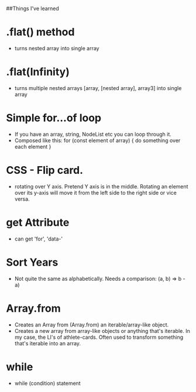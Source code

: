 ##Things I've learned

# .flat() method 
- turns nested array into single array
# .flat(Infinity) 
- turns multiple nested arrays [array, [nested array], array3] into single array
# Simple for...of loop
- If you have an array, string, NodeList etc you can loop through it.
- Composed like this: for (const element of array) { do something over each element }

# CSS - Flip card.
- rotating over Y axis. Pretend Y axis is in the middle. Rotating an element over its y-axis will move it from the left side to the right side or vice versa.


# get Attribute
- can get 'for', 'data-'

# Sort Years 
- Not quite the same as alphabetically. Needs a comparison:
(a, b) => b - a)

# Array.from
- Creates an Array from (Array.from) an iterable/array-like object.
- Creates a new array from array-like objects or anything that's iterable. In my case, the LI's of athlete-cards. Often used to transform something that's iterable into an array.

# while

- while (condition)
  statement